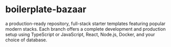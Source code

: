 # boilerplate-bazaar
a production-ready repository, full-stack starter templates featuring popular modern stacks. Each branch offers a complete development and production setup using TypeScript or JavaScript, React, Node.js, Docker, and your choice of database.
